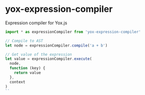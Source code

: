 # yox-expression-compiler

Expression compiler for Yox.js

```js
import * as expressionCompiler from 'yox-expression-compiler'

// Compile to AST
let node = expressionCompiler.compile('a + b')

// Get value of the expression
let value = expressionCompiler.execute(
  node,
  function (key) {
    return value
  },
  context
)
``

